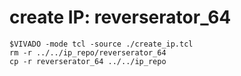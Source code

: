# create IP: reverserator_64

```
$VIVADO -mode tcl -source ./create_ip.tcl
rm -r ../../ip_repo/reverserator_64
cp -r reverserator_64 ../../ip_repo
```

